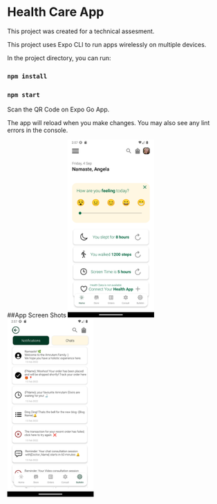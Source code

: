 # Health Care App

This project was created for a technical assesment.

This project uses Expo CLI to run apps wirelessly on multiple devices. 

In the project directory, you can run:

### `npm install`

### `npm start`

Scan the QR Code on Expo Go App.

The app will reload when you make changes.
You may also see any lint errors in the console.

##App Screen Shots
<img src = "https://github.com/Abhinav-kk/Health-Care-App-Assignment/blob/520a28d4fefcb7865eb9ace7067a931caec2add9/assets/images/HealthCare%20App%201.png" width ="200" /> <img src = "https://github.com/Abhinav-kk/Health-Care-App-Assignment/blob/520a28d4fefcb7865eb9ace7067a931caec2add9/assets/images/HealthCare%20App%202.png" width ="200" />

